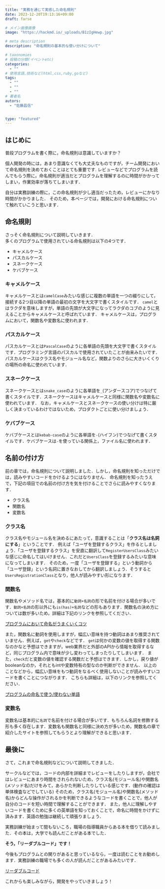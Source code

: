 ```yaml
---
title: "実務を通じて実感した命名規則"
date: 2023-12-20T19:13:16+09:00
draft: farse

# メイン画像画像
image: "https://hackmd.io/_uploads/B1zIgHewp.jpg"

# meta description
description: "命名規則の基本的な使い分けについて"

# taxonomies
# 投稿の分類(イベントetc)
categories:
  - ""
# 使用言語,技術など(html,css,ruby,goなど)
tags:
  - ""
  - ""
  - ""
# 著者名
autors:
  - "佐藤昌信"


type: "featured"
---
```

## はじめに

普段プログラムを書く際に，命名規則は意識していますか？

個人開発の時には，あまり意識なくても大丈夫なものですが，チーム開発において命名規則を決めておくことはとても重要です.
レビューなどでプログラムを読んでもらう際に，命名規則が適当だとプログラムを理解するのに時間がかかってしまい，作業効率が落ちてしまいます．

自分は実務訓練の際に，この命名規則が少し適当だったため，レビューにかなり時間がかかりました．
そのため，本ページでは，開発における命名規則について触れていこうと思います．

## 命名規則

さっそく命名規則について説明していきます．</br>
多くのプログラムで使用されている命名規則は以下の4つです．

- キャメルケース
- パスカルケース
- スネークケース
- ケバブケース

### キャメルケース

キャメルケースとは`camelCase`みたいな感じに複数の単語を一つの綴りにして，接続する2つ目以降の単語の最初の文字を大文字で書くスタイルです．
`camel`とはラクダを意味しますが，単語の先頭が大文字になってラクダのコブのように見えることからキャメルケースと呼ばれています．
キャメルケースは，プログラムにおいて，関数名や変数名に使われます．

### パスカルケース

パスカルケースとは`PascalCase`のように各単語の先頭を大文字で書くスタイルです．プログラミング言語のパスカルで使用されていたことが由来みたいです．パスカルケースはクラス名やモジュール名など，関数よりのさらに大きいくくりの場所の命名に使われています．

### スネークケース

スネークケースとは`snake_case`のように各単語を`_`(アンダースコア)でつなげて書くスタイルです．スネークケースはキャメルケースと同様に関数名や変数名に使われています．
なお，キャメルケースとスネークケースの使い分けは特に厳しく決まっているわけではないため，プロダクトごとに使い分けましょう．

### ケバブケース

ケバブケースとは`kebab-case`のように各単語を`-`(ハイフン)でつなげて書くスタイルです．ケバブケースは`-`を使っている関係上，ファイル名に使われます．

## 名前の付け方

前の章では，命名規則について説明しました．しかし，命名規則を知っただけでは，読みやすいコードをかけるようにはなりません．
命名規則を知ったうえで，下記の項目での名前の付け方を気を付けることでさらに読みやすくなります．

- クラス名
- 関数名
- 変数名

### クラス名

クラス名やモジュール名を決めるにあたって，意識することは「**クラス名は名詞にする**」ということです．
例えば「ユーザを登録するクラス」を作るとしましょう．「ユーザを登録するクラス」を安直に翻訳して`RegisterUsersClass`みたいな感じに命名してはいけません．これだと`UsersClass`を登録するみたいな意味になってしまいます．
そのため，一度「ユーザを登録する」という動詞から「ユーザ登録」という名詞に置きなおしてから翻訳しましょう．そうすると`UsersRegistrationClass`となり，他人が読みやすい形になります．

### 関数名

関数名やメソッド名では，基本的に`動詞+名詞`の形で名前を付ける場合が多いです．`動詞+名詞`の形以外にも`is(has)+名詞`などの形もあります．関数名の決め方については数が多いため，詳細は下記のリンクを参照してください．

[プログラムにおいて命名がうまくいくコツ](https://aimstogeek.hatenablog.com/entry/2023/01/17/121609)

また，関数名に動詞を使用しますが，幅広い意味を持つ動詞はあまり推奨されていません．例えば，`get`や`check`などです．
`get`は何かの変数の値を取得する関数なのかなと予想はできますが，web業界だと外部のAPIから情報を取得するなど，同じプログラム内で意味が少し変わってしまったりしてしまいます．
また，`check`だと変数の値を確認する関数だと予想はできます．しかし，戻り値がbooleanなのか，それともintや変数特有の型なのか判断ができません．
以上のことなどから，幅広い意味をもつ動詞をなるべく使用しないことが読みやすいコードを書くことにつながります．
こちらも詳細は，以下のリンクを参照してください．

[プログラムの命名で使う/使わない単語](https://web-camp.io/magazine/archives/117113)

### 変数名

変数名は基本的に`名詞`で名前を付ける場合が多いです．もちろん名詞を修飾する形も多く存在します．変数名も関数名と同様に決め方が多いため，関数名の章で紹介したサイトを参照してもらうとより理解ができると思います．

## 最後に

さて，これまで命名規則などについて説明してきました．

サークルなどでは，コードの内部を詳細までレビューをしたりしますが，会社ではレビューにあまり時間をされられないため，クラス名(モジュール名)や関数名(メソッド名)だけをみて，あらかた判断したりしている感じです．(動作の確認は単体検査などでしている)
そのため，クラス名(モジュール名)や関数名(メソッド名)からどんな操作がされるかを判断できるようなコードを書くことで，他人が自分のコードを短い時間で理解することができます．
また，他人に理解しやすいコードを書くために多くの英単語を知っておくことで，命名に時間をかけずに済みます．英語の勉強は継続して頑張りましょう．

実務訓練が始まって間もないころ，職場の指導職員からある本を借りて読みました．その本は，大学でも読んだことがある本でした．

**そう，「リーダブルコード」です！**

今後もプログラムとの関りがあると思っているなら，一度は読むことをお勧めします．実務訓練の職場でも多くの人が読んだことがあるみたいです．

[リーダブルコード](https://amzn.asia/d/4e4xj3u)

これからも楽しみながら，開発をやっていきましょう！
